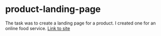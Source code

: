 # product-landing-page
The task was to create a landing page for a product. I created one for an online food service.
[Link to site](https://tildadares.github.io/product-landing-page/index.html
)
